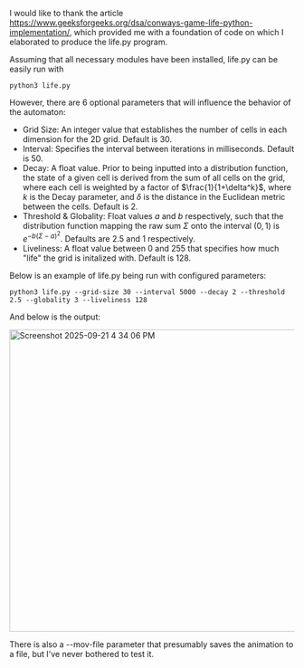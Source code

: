 I would like to thank the article https://www.geeksforgeeks.org/dsa/conways-game-life-python-implementation/, which provided me with a foundation of code on which I elaborated to produce the life.py program.

Assuming that all necessary modules have been installed, life.py can be easily run with

```python3 life.py```

However, there are 6 optional parameters that will influence the behavior of the automaton:

- Grid Size: An integer value that establishes the number of cells in each dimension for the 2D grid. Default is 30.
- Interval: Specifies the interval between iterations in milliseconds. Default is 50.
- Decay: A float value. Prior to being inputted into a distribution function, the state of a given cell is derived from the sum of all cells on the grid, where each cell is weighted by a factor of $\frac{1}{1+\delta^k}$, where $k$ is the Decay parameter, and $\delta$ is the distance in the Euclidean metric between the cells. Default is 2.
- Threshold & Globality: Float values $a$ and $b$ respectively, such that the distribution function mapping the raw sum $\Sigma$ onto the interval $(0,1)$ is $e^{-b(\Sigma-a)^2}$. Defaults are 2.5 and 1 respectively.
- Liveliness: A float value between 0 and 255 that specifies how much "life" the grid is initalized with. Default is 128.

Below is an example of life.py being run with configured parameters:

```python3 life.py --grid-size 30 --interval 5000 --decay 2 --threshold 2.5 --globality 3 --liveliness 128```

And below is the output:

<img width="996" height="534" alt="Screenshot 2025-09-21 4 34 06 PM" src="https://github.com/user-attachments/assets/96e0edff-4f0f-461e-ae14-988c17b09ded" />

There is also a --mov-file parameter that presumably saves the animation to a file, but I've never bothered to test it.
